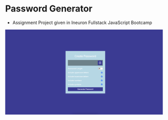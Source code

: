 # Password Generator

- Assignment Project given in Ineuron Fullstack JavaScript Bootcamp


![Image](./Project.png)